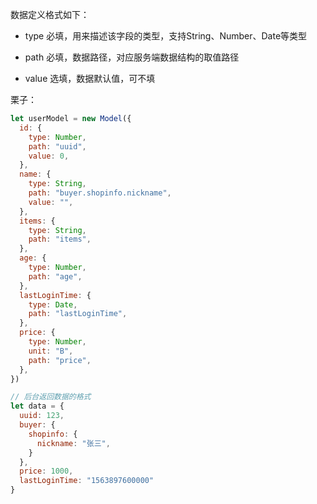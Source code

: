 数据定义格式如下：

- type 必填，用来描述该字段的类型，支持String、Number、Date等类型

- path 必填，数据路径，对应服务端数据结构的取值路径

- value 选填，数据默认值，可不填

栗子：
```js
let userModel = new Model({
  id: {
    type: Number,
    path: "uuid",
    value: 0,
  },
  name: {
    type: String,
    path: "buyer.shopinfo.nickname",
    value: "",
  },
  items: {
    type: String,
    path: "items",
  },
  age: {
    type: Number,
    path: "age",
  },
  lastLoginTime: {
    type: Date,
    path: "lastLoginTime",
  },
  price: {
    type: Number,
    unit: "B",
    path: "price",
  },
})

// 后台返回数据的格式
let data = {
  uuid: 123,
  buyer: {
    shopinfo: {
      nickname: "张三",
    }
  },
  price: 1000,
  lastLoginTime: "1563897600000"
}
```